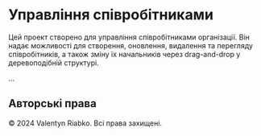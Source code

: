 # Управління співробітниками

Цей проект створено для управління співробітниками організації. Він надає можливості для створення, оновлення, видалення та перегляду співробітників, а також зміну їх начальників через drag-and-drop у деревоподібній структурі.

...

## Авторські права

© 2024 Valentyn Riabko. Всі права захищені.
